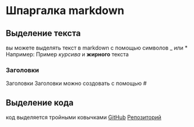 # Шпаргалка markdown

## Выделение текста
вы можете выделять текст в markdown с помощью символов _ или * Например:
Пример _курсива_ и **жирного** текста
### Заголовки
Заголовки 
Заголовки можно создовать с помощью #
## Выделение кода
код выделяется тройными ковычками
[GitHub](https://github.com/)
[Репозиторий](https://github.com/m3ld/first-project "https://github.com/m3ld/first-project")
